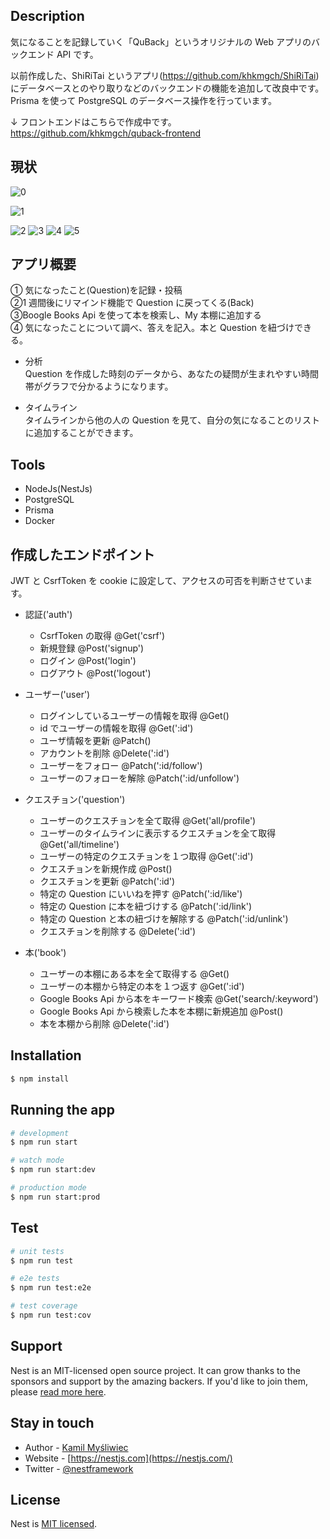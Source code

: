 ## Description

気になることを記録していく「QuBack」というオリジナルの Web アプリのバックエンド API です。

以前作成した、ShiRiTai というアプリ(https://github.com/khkmgch/ShiRiTai) にデータベースとのやり取りなどのバックエンドの機能を追加して改良中です。  
Prisma を使って PostgreSQL のデータベース操作を行っています。

↓ フロントエンドはこちらで作成中です。  
https://github.com/khkmgch/quback-frontend

## 現状

![0](https://user-images.githubusercontent.com/101968115/206492847-0515a8a8-fb78-469e-b509-a915bc493801.png)

![1](https://user-images.githubusercontent.com/101968115/206492864-d33cd826-948e-490b-baa8-0326c3e3ace9.png)

![2](https://user-images.githubusercontent.com/101968115/206492886-3bf76a9c-62c7-46b4-84ea-629fe0a7692e.png)
![3](https://user-images.githubusercontent.com/101968115/206492910-42c38cc4-308f-41fd-83c9-6052745973e7.png)
![4](https://user-images.githubusercontent.com/101968115/206492926-74da5d6f-6211-4423-b9d1-816166db99ab.png)
![5](https://user-images.githubusercontent.com/101968115/206492948-eda6e3a3-fcaa-4242-bd49-976f3023405f.png)

## アプリ概要

① 気になったこと(Question)を記録・投稿  
②1 週間後にリマインド機能で Question に戻ってくる(Back)  
③Boogle Books Api を使って本を検索し、My 本棚に追加する  
④ 気になったことについて調べ、答えを記入。本と Question を紐づけできる。

- 分析  
  Question を作成した時刻のデータから、あなたの疑問が生まれやすい時間帯がグラフで分かるようになります。

- タイムライン  
  タイムラインから他の人の Question を見て、自分の気になることのリストに追加することができます。

## Tools

- NodeJs(NestJs)
- PostgreSQL
- Prisma
- Docker

## 作成したエンドポイント

JWT と CsrfToken を cookie に設定して、アクセスの可否を判断させています。

- 認証('auth')

  - CsrfToken の取得 @Get('csrf')
  - 新規登録 @Post('signup')
  - ログイン @Post('login')
  - ログアウト @Post('logout')

- ユーザー('user')
  - ログインしているユーザーの情報を取得 @Get()
  - id でユーザーの情報を取得 @Get(':id')
  - ユーザ情報を更新 @Patch()
  - アカウントを削除 @Delete(':id')
  - ユーザーをフォロー @Patch(':id/follow')
  - ユーザーのフォローを解除 @Patch(':id/unfollow')
- クエスチョン('question')
  - ユーザーのクエスチョンを全て取得 @Get('all/profile')
  - ユーザーのタイムラインに表示するクエスチョンを全て取得 @Get('all/timeline')
  - ユーザーの特定のクエスチョンを１つ取得 @Get(':id')
  - クエスチョンを新規作成 @Post()
  - クエスチョンを更新 @Patch(':id')
  - 特定の Question にいいねを押す @Patch(':id/like')
  - 特定の Question に本を紐づけする @Patch(':id/link')
  - 特定の Question と本の紐づけを解除する @Patch(':id/unlink')
  - クエスチョンを削除する @Delete(':id')
- 本('book')
  - ユーザーの本棚にある本を全て取得する @Get()
  - ユーザーの本棚から特定の本を１つ返す @Get(':id')
  - Google Books Api から本をキーワード検索 @Get('search/:keyword')
  - Google Books Api から検索した本を本棚に新規追加 @Post()
  - 本を本棚から削除 @Delete(':id')

## Installation

```bash
$ npm install
```

## Running the app

```bash
# development
$ npm run start

# watch mode
$ npm run start:dev

# production mode
$ npm run start:prod
```

## Test

```bash
# unit tests
$ npm run test

# e2e tests
$ npm run test:e2e

# test coverage
$ npm run test:cov
```

## Support

Nest is an MIT-licensed open source project. It can grow thanks to the sponsors and support by the amazing backers. If you'd like to join them, please [read more here](https://docs.nestjs.com/support).

## Stay in touch

- Author - [Kamil Myśliwiec](https://kamilmysliwiec.com)
- Website - [https://nestjs.com](https://nestjs.com/)
- Twitter - [@nestframework](https://twitter.com/nestframework)

## License

Nest is [MIT licensed](LICENSE).
